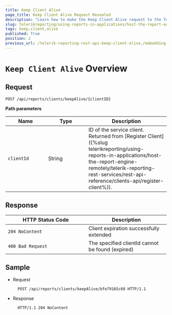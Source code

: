 ```yaml
---
title: Keep Client Alive
page_title: Keep Client Alive Request Revealed
description: "Learn how to make the Keep Client Alive request to the Telerik Reporting REST Service and what response to expect."
slug: telerikreporting/using-reports-in-applications/host-the-report-engine-remotely/telerik-reporting-rest-services/rest-api-reference/clients-api/keep-client-alive
tags: keep,client,alive
published: True
position: 2
previous_url: /telerik-reporting-rest-api-keep-client-alive,/embedding-reports/host-the-report-engine-remotely/telerik-reporting-rest-services/rest-api-reference/clients-api/keep-client-alive
---
```


<style>
table th:first-of-type {
	width: 25%;
}
table th:nth-of-type(2) {
	width: 25%;
}
table th:nth-of-type(3) {
	width: 50%;
}
</style>

# `Keep Client Alive` Overview

## Request

	POST /api/reports/clients/keepAlive/{clientID}

__Path parameters__

| Name | Type | Description |
| ------ | ------ | ------ |
|`clientId`|String|ID of the service client. Returned from [Register Client]({%slug telerikreporting/using-reports-in-applications/host-the-report-engine-remotely/telerik-reporting-rest-services/rest-api-reference/clients-api/register-client%}).|

## Response

| HTTP Status Code | Description |
| ------ | ------ |
|`204 NoContent`|Client expiration successfully extended|
|`400 Bad Request`|The specified clientId cannot be found (expired)|

## Sample

* Request 

		POST /api/reports/clients/keepAlive/bfe79165c60 HTTP/1.1

* Response

		HTTP/1.1 204 NoContent

